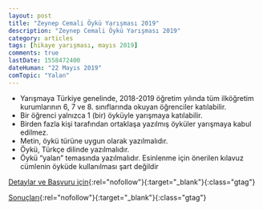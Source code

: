 ```yaml
---
layout: post
title: "Zeynep Cemali Öykü Yarışması 2019"
description: "Zeynep Cemali Öykü Yarışması 2019"
category: articles
tags: [hikaye yarışması, mayıs 2019]
comments: true
lastDate: 1558472400
dateHuman: "22 Mayıs 2019"
comTopic: "Yalan"
---
```


- Yarışmaya Türkiye genelinde, 2018-2019 öğretim yılında tüm ilköğretim
kurumlarının 6, 7 ve 8. sınıflarında okuyan öğrenciler katılabilir.
- Bir öğrenci yalnızca 1 (bir) öyküyle yarışmaya katılabilir.
- Birden fazla kişi tarafından ortaklaşa yazılmış öyküler yarışmaya
kabul edilmez.
- Metin, öykü türüne uygun olarak yazılmalıdır.
- Öykü, Türkçe dilinde yazılmalıdır.
- Öykü “yalan” temasında yazılmalıdır. Esinlenme için önerilen
kılavuz cümlenin öyküde kullanılması şart değildir

[Detaylar ve Başvuru için](http://gunisigikitapligi.com/projeler/zeynep-cemali-oyku-yarismasi/?utm_source=edebiyatyarismalari.com&utm_medium=affiliate&utm_campaign=cpc){:rel="nofollow"}{:target="_blank"}{:class="gtag"}

[Sonuçları](https://www.inceeleyen.com/haberlik/zeynep-cemali-oyku-yarismasi-2019-kazananlari-aciklandi/?utm_source=edebiyatyarismalari.com&utm_medium=affiliate&utm_campaign=cpc){:rel="nofollow"}{:target="_blank"}{:class="gtag"}
